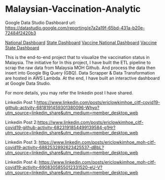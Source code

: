 # Malaysian-Vaccination-Analytic

Google Data Studio Dashboard url: https://datastudio.google.com/reporting/e7a2a19f-65bd-431a-b20e-72484f2420b3

<a href="https://github.com/hoe94/Malaysian-Vaccination-Analytic/blob/main/Screenshot%202021-12-31%20112738.png">National Dashboard</a>
<a href="https://github.com/hoe94/Malaysian-Vaccination-Analytic/blob/main/Screenshot%202021-12-31%20112800.png">State Dashboard</a>
<a href="https://github.com/hoe94/Malaysian-Vaccination-Analytic/blob/main/Screenshot%202021-12-31%20112813.png">Vaccine National Dashboard</a>
<a href="https://github.com/hoe94/Malaysian-Vaccination-Analytic/blob/main/Screenshot%202021-12-31%20112843.png">Vaccine State Dashboard</a>


This is the end-to-end project that to visualize the vaccination status in Malaysia. The initiative for
In this project, I have built the ETL pipeline to scrap the raw data from Malaysia MOH Github.
And process the data then insert into Google Big Query (GBQ). Data Scrapper & Data Transformation are hosted in AWS Lambda.
At the end, I have built an interactive dashboard at Google Data Studio.

For more details, you may refer the linkedin post I have shared.

Linkedin Post 1:https://www.linkedin.com/posts/ericlowkimhoe_citf-covid19-github-activity-6818191459301380096-Whyo?utm_source=linkedin_share&utm_medium=member_desktop_web

Linkedin Post 2:https://www.linkedin.com/posts/ericlowkimhoe_citf-covid19-github-activity-6823191854499139584-g1Hr?utm_source=linkedin_share&utm_medium=member_desktop_web

Linkedin Post 3: https://www.linkedin.com/posts/ericlowkimhoe_moh-citf-covid19-activity-6882532892623425537-dBbL?utm_source=linkedin_share&utm_medium=member_desktop_web

Linkedin Post 4: https://www.linkedin.com/posts/ericlowkimhoe_moh-citf-covid19-activity-6908305855012331520-eU-V?utm_source=linkedin_share&utm_medium=member_desktop_web
